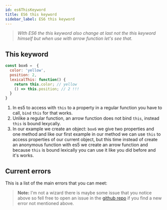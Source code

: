 ```yaml
---
id: es6ThisKeyword
title: ES6 this keyword
sidebar_label: ES6 this keyword
---
```

>*WIth ES6 the this keyword also change at last not the this keyword himself but when use with arrow function let's see that.*

## This keyword
```js
const box6 =  {
  color: 'yellow',
  position: 2,
  lexicalThis: function() {
    return this.color; // yellow
    () => this.position; // 2 !!!
  }
}
```
1. In es5 to access with `this` to a property in a regular function you have to call, `bind` `this` for that works.
2. Unlike a regular function, an arrow function does not bind `this`, instead `this` is bound lexycally.
3. In our example we create an object: `box6` we give two properties and one method and like our first example in our method we can use `this` to access properties of our current object, but this time instead of create an anonymous function with es5 we create an arrow function and because `this` is bound lexically you can use it like you did before and it's works.

## Current errors
This is a list of the main errors that you can meet:
> **Note:** I'm not a wizard there is maybe some issue that you notice above so fell free to open an issue in the [github repo](https://github.com/luctst/learn-javascript) if you find a new error not mentioned above.
